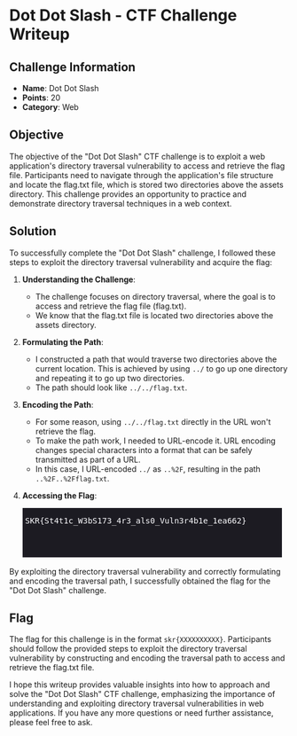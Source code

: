 # Dot Dot Slash - CTF Challenge Writeup

## Challenge Information
- **Name**: Dot Dot Slash
- **Points**: 20
- **Category**: Web

## Objective
The objective of the "Dot Dot Slash" CTF challenge is to exploit a web application's directory traversal vulnerability to access and retrieve the flag file. Participants need to navigate through the application's file structure and locate the flag.txt file, which is stored two directories above the assets directory. This challenge provides an opportunity to practice and demonstrate directory traversal techniques in a web context.

## Solution
To successfully complete the "Dot Dot Slash" challenge, I followed these steps to exploit the directory traversal vulnerability and acquire the flag:

1. **Understanding the Challenge**:
   - The challenge focuses on directory traversal, where the goal is to access and retrieve the flag file (flag.txt).
   - We know that the flag.txt file is located two directories above the assets directory.

2. **Formulating the Path**:
   - I constructed a path that would traverse two directories above the current location. This is achieved by using `../` to go up one directory and repeating it to go up two directories.
   - The path should look like `../../flag.txt`.

3. **Encoding the Path**:
   - For some reason, using `../../flag.txt` directly in the URL won't retrieve the flag.
   - To make the path work, I needed to URL-encode it. URL encoding changes special characters into a format that can be safely transmitted as part of a URL.
   - In this case, I URL-encoded `../` as `..%2F`, resulting in the path `..%2F..%2Fflag.txt`.

4. **Accessing the Flag**:

    
    ![Flag](flag.png)

By exploiting the directory traversal vulnerability and correctly formulating and encoding the traversal path, I successfully obtained the flag for the "Dot Dot Slash" challenge.

## Flag
The flag for this challenge is in the format `skr{XXXXXXXXXX}`. Participants should follow the provided steps to exploit the directory traversal vulnerability by constructing and encoding the traversal path to access and retrieve the flag.txt file.

I hope this writeup provides valuable insights into how to approach and solve the "Dot Dot Slash" CTF challenge, emphasizing the importance of understanding and exploiting directory traversal vulnerabilities in web applications. If you have any more questions or need further assistance, please feel free to ask.
